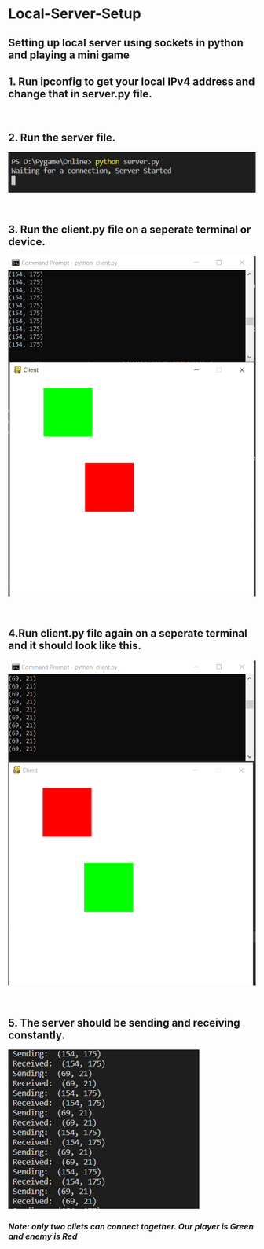 # Local-Server-Setup
## Setting up local server using sockets in python and playing a mini game<br/>


## 1. Run ipconfig to get your local IPv4 address and change that in server.py file.
<br/>

## 2. Run the server file.
![](images/1.PNG)

<br/>

## 3. Run the client.py file on a seperate terminal or device.
![](images/2.PNG)

<br/>

## 4.Run client.py file again on a seperate terminal and it should look like this.
![](images/3.PNG)

<br/>

## 5. The server should be sending and receiving constantly.
![](images/4.PNG)
<br/>

### *Note: only two cliets can connect together. Our player is Green and enemy is Red*
